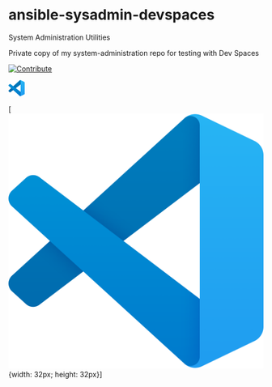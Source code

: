 # ansible-sysadmin-devspaces

System Administration Utilities

Private copy of my system-administration repo for testing with Dev Spaces

[![Contribute](https://www.eclipse.org/che/contribute.svg)](https://devspaces.apps.sno1.keyvan.home#https://github.com/scdaniels/ansible-sysadmin-devspaces)


<img src="images/vscode.png?raw=true" alt="GitHub Icon" style="width:32px;height:32px;">

[![GitHub](images/vscode.png?raw=true "GitHub Icon"){width: 32px; height: 32px}]
